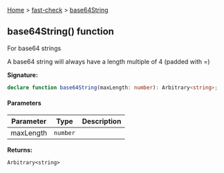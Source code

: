 [Home](/) &gt; [fast-check](../fast-check.md) &gt; [base64String](base64String_2.md)

## base64String() function

For base64 strings

A base64 string will always have a length multiple of 4 (padded with =)

<b>Signature:</b>

```typescript
declare function base64String(maxLength: number): Arbitrary<string>;
```

#### Parameters

|  Parameter | Type | Description |
|  --- | --- | --- |
|  maxLength | <code>number</code> |  |

<b>Returns:</b>

`Arbitrary<string>`

